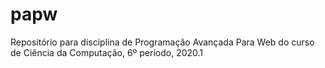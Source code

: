 # papw
Repositório para disciplina de Programação Avançada Para Web do curso de Ciência da Computação, 6º período, 2020.1
